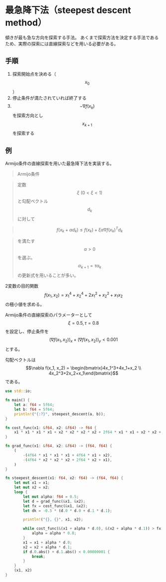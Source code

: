 # 最急降下法（steepest descent method）

傾きが最も急な方向を探索する手法。
あくまで探索方法を決定する手法であるため、実際の探索には直線探索などを用いる必要がある。

## 手順

1. 探索開始点を決める（$$x_0$$）
2. 停止条件が満たされていれば終了する
3. $$-\nabla f(x_k)$$ を探索方向とし $$x_{k+1}$$ を探索する

## 例

Armijo条件の直線探索を用いた最急降下法を実装する。

>Armijo条件

>定数 $$\xi \ (0 < \xi < 1)$$ と勾配ベクトル $$d_k$$ に対して

>$$
f(x_k + \alpha d_k) \leq f(x_k) + \xi \alpha \nabla f(x_k)^T d_k
$$

>を満たす $$\alpha > 0$$ を選ぶ。$$\alpha_{k+1} = \tau \alpha_k$$ の更新式を用いることが多い。

2変数の目的関数 $$f(x_1, x_2) = x_1^4 + x_2^4 + 2 x_1^2 + x_2^2 + x_1 x_2$$ の極小値を求める。

Armijo条件の直線探索のパラメーターとして $$\xi = 0.5, \tau = 0.8$$ を設定し、停止条件を $$(\nabla f(x_1, x_2))_x + (\nabla f(x_1, x_2))_y < 0.001$$ とする。

勾配ベクトルは $$\nabla f(x_1, x_2) = \begin{bmatrix}4x_1^3+4x_1+x_2 \\ 4x_2^3+2x_2+x_1\end{bmatrix}$$ である。

```rust
use std::io;

fn main() {
    let a: f64 = 5f64;
    let b: f64 = 5f64;
    println!("{:?}", steepest_descent(a, b));
}

fn cost_func(x1: &f64, x2: &f64) -> f64 {
    x1 * x1 * x1 * x1 + x2 * x2 * x2 * x2 + 2f64 * x1 * x1 + x2 * x2 + x1 * x2
}

fn grad_func(x1: &f64, x2: &f64) -> (f64, f64) {
    (
        -(4f64 * x1 * x1 * x1 + 4f64 * x1 + x2),
        -(4f64 * x2 * x2 * x2 + 2f64 * x2 + x1),
    )
}

fn steepest_descent(x1: f64, x2: f64) -> (f64, f64) {
    let mut x1 = x1;
    let mut x2 = x2;
    loop {
        let mut alpha: f64 = 0.5;
        let d = grad_func(&x1, &x2);
        let fx = cost_func(&x1, &x2);
        let dk = -0.5 * (d.0 * d.0 + d.1 * d.1);

        println!("{}, {}", x1, x2);

        while cost_func(&(x1 + alpha * d.0), &(x2 + alpha * d.1)) > fx + alpha * dk {
            alpha = alpha * 0.8;
        }
        x1 = x1 + alpha * d.0;
        x2 = x2 + alpha * d.1;
        if d.0.abs() + d.1.abs() < 0.00000001 {
            break;
        }
    }
    (x1, x2)
}

```
